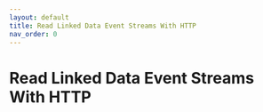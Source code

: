 ```yaml
---
layout: default
title: Read Linked Data Event Streams With HTTP
nav_order: 0
---
```


# Read Linked Data Event Streams With HTTP
